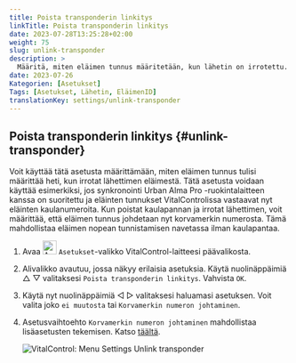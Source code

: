```yaml
---
title: Poista transponderin linkitys
linkTitle: Poista transponderin linkitys
date: 2023-07-28T13:25:28+02:00
weight: 75
slug: unlink-transponder
description: >
  Määritä, miten eläimen tunnus määritetään, kun lähetin on irrotettu.
date: 2023-07-26
Kategorien: [Asetukset]
Tags: [Asetukset, Lähetin, EläimenID]
translationKey: settings/unlink-transponder
---
```

## Poista transponderin linkitys {#unlink-transponder}

Voit käyttää tätä asetusta määrittämään, miten eläimen tunnus tulisi määrittää heti, kun irrotat lähettimen eläimestä. Tätä asetusta voidaan käyttää esimerkiksi, jos synkronointi Urban Alma Pro -ruokintalaitteen kanssa on suoritettu ja eläinten tunnukset VitalControlissa vastaavat nyt eläinten kaulanumeroita. Kun poistat kaulapannan ja irrotat lähettimen, voit määrittää, että eläimen tunnus johdetaan nyt korvamerkin numerosta. Tämä mahdollistaa eläimen nopean tunnistamisen navetassa ilman kaulapantaa.

1. Avaa <img src="/icons/gear.svg" width="25" align="bottom" alt="Asetukset" /> `Asetukset`-valikko VitalControl-laitteesi päävalikosta.

2. Alivalikko avautuu, jossa näkyy erilaisia asetuksia. Käytä nuolinäppäimiä △ ▽ valitaksesi `Poista transponderin linkitys`. Vahvista `OK`.

3. Käytä nyt nuolinäppäimiä ◁ ▷ valitaksesi haluamasi asetuksen. Voit valita joko `ei muutosta` tai `Korvamerkin numeron johtaminen`.

4. Asetusvaihtoehto `Korvamerkin numeron johtaminen` mahdollistaa lisäasetusten tekemisen. Katso [täältä](/fi/docs/settings/animal-registration/#digit-of-the-new-id).

   ![VitalControl: Menu Settings Unlink transponder](../images/unlink-transponder.png "Poista transponderin linkitys")
